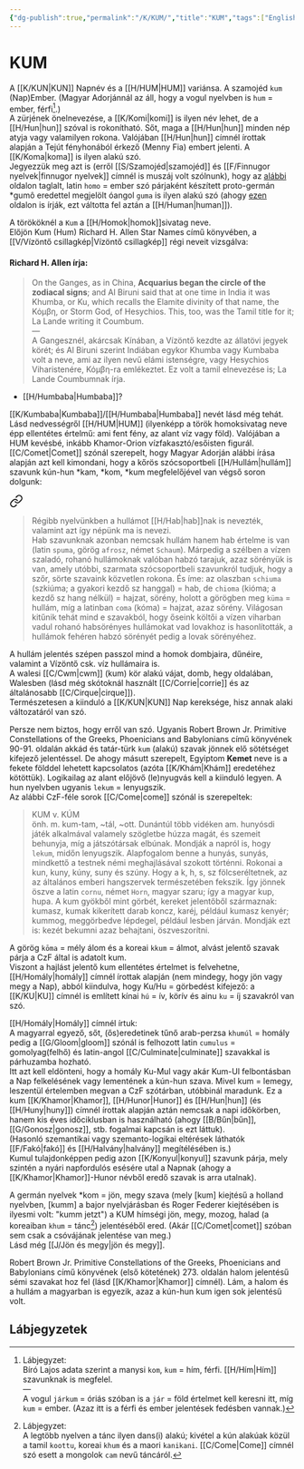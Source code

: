 ```yaml
---
{"dg-publish":true,"permalink":"/K/KUM/","title":"KUM","tags":["Englishtexttranslated","containstransclusions"],"created":"2023-11-09T04:40","updated":"2024-10-25T22:27"}
---
```



# KUM

A [[K/KUN\|KUN]] Napnév és a [[H/HUM\|HUM]] variánsa. A szamojéd `kum` (Nap)Ember. (Magyar Adorjánnál az áll, hogy a vogul nyelvben is `hum` = ember, férfi[^1].)  
A zürjének önelnevezése, a [[K/Komi\|komi]] is ilyen név lehet, de a [[H/Hun\|hun]] szóval is rokonítható. Sőt, maga a [[H/Hun\|hun]] minden nép atyja vagy valamilyen rokona. Valójában [[H/Hun\|hun]] címnél írottak alapján a Tejút fényhonából érkező (Menny Fia) embert jelenti. A [[K/Koma\|koma]] is ilyen alakú szó.  
Jegyezzük meg azt is (erről [[S/Szamojéd\|szamojéd]] és [[F/Finnugor nyelvek\|finnugor nyelvek]] címnél is muszáj volt szólnunk), hogy az [alábbi](https://en.wiktionary.org/wiki/Reconstruction:Proto-Germanic/gum%C3%B4) oldalon taglalt, latin `homo` = ember szó párjaként készített proto-germán \*gumô eredettel megjelölt óangol `guma` is ilyen alakú szó (ahogy [ezen](https://www.wordsense.eu/human/) oldalon is írják, ezt váltotta fel aztán a [[H/Human\|human]]).  

A törököknél a `Kum` a [[H/Homok\|homok]]sivatag neve.  
Előjön Kum (Hum) Richard H. Allen Star Names című könyvében, a [[V/Vízöntő csillagkép\|Vízöntő csillagkép]] régi neveit vizsgálva:  

#### Richard H. Allen írja:

> On the Ganges, as in China, **Acquarius began the circle of the zodiacal signs**; and Al Biruni said that at one time in India it was Khumba, or Ku, which recalls the Elamite divinity of that name, the Κόμβη, or Storm God, of Hesychios. This, too, was the Tamil title for it; La Lande writing it Coumbum.  
> —  
> A Gangesznél, akárcsak Kínában, a Vízöntő kezdte az állatövi jegyek körét; és Al Biruni szerint Indiában egykor Khumba vagy Kumbaba volt a neve, ami az ilyen nevű elámi istenségre, vagy Hesychios Viharistenére, Κόμβη-ra emlékeztet. Ez volt a tamil elnevezése is; La Lande Coumbumnak írja.  
- [[H/Humbaba\|Humbaba]]?

[[K/Kumbaba\|Kumbaba]]/[[H/Humbaba\|Humbaba]] nevét lásd még tehát. Lásd nedvességről [[H/HUM\|HUM]] (ilyenképp a török homoksivatag neve épp ellentétes értelmű: ami fent fény, az alant víz vagy föld). Valójában a HUM kevésbé, inkább Khamor-Orion vízfakasztó/esőisten figurál.  
[[C/Comet\|Comet]] szónál szerepelt, hogy Magyar Adorján alábbi írása alapján azt kell kimondani, hogy a kőrös szócsoportbeli [[H/Hullám\|hullám]] szavunk kún-hun \*kam, \*kom, \*kum megfelelőjével van végső soron dolgunk:  

<div class="transclusion internal-embed is-loaded"><a class="markdown-embed-link" href="/c/comet/#5c0q8h" aria-label="Open link"><svg xmlns="http://www.w3.org/2000/svg" width="24" height="24" viewBox="0 0 24 24" fill="none" stroke="currentColor" stroke-width="2" stroke-linecap="round" stroke-linejoin="round" class="svg-icon lucide-link"><path d="M10 13a5 5 0 0 0 7.54.54l3-3a5 5 0 0 0-7.07-7.07l-1.72 1.71"></path><path d="M14 11a5 5 0 0 0-7.54-.54l-3 3a5 5 0 0 0 7.07 7.07l1.71-1.71"></path></svg></a><div class="markdown-embed">



> Régibb nyelvünkben a hullámot [[H/Hab\|hab]]nak is nevezték, valamint azt így népünk ma is nevezi.  
> Hab szavunknak azonban nemcsak hullám hanem hab értelme is van (latin `spuma`, görög `afrosz`, német `Schaum`). Márpedig a szélben a vízen szaladó, rohanó hullámoknak valóban habzó tarajuk, azaz sörényük is van, amely utóbbi, szarmata szócsoportbeli szavunkról tudjuk, hogy a szőr, sörte szavaink közvetlen rokona. És íme: az olaszban `schiuma` (szkiúma; a gyakori kezdő sz hanggal) = hab, de `chioma` (kióma; a kezdő sz hang nélkül) = hajzat, sörény, holott a görögben meg `küma` = hullám, míg a latinban `coma` (kóma) = hajzat, azaz sörény. Világosan kitűnik tehát mind e szavakból, hogy őseink költői a vízen viharban vadul rohanó habsörényes hullámokat vad lovakhoz is hasonlították, a hullámok fehéren habzó sörényét pedig a lovak sörényéhez.   

</div></div>


A hullám jelentés szépen passzol mind a homok dombjaira, dűnéire, valamint a Vízöntő csk. víz hullámaira is.  
A walesi [[C/Cwm\|cwm]] (kum) kör alakú vájat, domb, hegy oldalában, Walesben (lásd még skótoknál használt [[C/Corrie\|corrie]] és az általánosabb [[C/Cirque\|cirque]]).  
Természetesen a kiinduló a [[K/KUN\|KUN]] Nap kereksége, hisz annak alaki változatáról van szó.  

Persze nem biztos, hogy erről van szó. Ugyanis Robert Brown Jr. Primitive Constellations of the Greeks, Phoenicians and Babylonians című könyvének 90-91. oldalán akkád és tatár-türk `kum` (alakú) szavak jönnek elő sötétséget kifejező jelentéssel. De ahogy másutt szerepelt, Egyiptom **Kemet** neve is a fekete földdel lehetett kapcsolatos (azóta [[K/Khám\|Khám]] eredetéhez kötöttük). Logikailag az alant előjövő (le)nyugvás kell a kiinduló legyen. A hun nyelvben ugyanis `lekum` = lenyugszik.  
Az alábbi CzF-féle sorok [[C/Come\|come]] szónál is szerepeltek:  
> KUM v. KÚM  
> önh. m. kum-tam, ~tál, ~ott. Dunántúl több vidéken am. hunyósdi játék alkalmával valamely szögletbe húzza magát, és szemeit behunyja, míg a játszótársak elbúnak. Mondják a napról is, hogy `lekum`, midőn lenyugszik. Alapfogalom benne a hunyás, sunyás, mindkettő a testnek némi meghajlásával szokott történni. Rokonai a kun, kuny, kúny, suny és szúny. Hogy a k, h, s, sz fölcseréltetnek, az az általános emberi hangszervek természetében fekszik. Így jönnek öszve a latin `cornu`, német `Horn`, magyar szaru; így a magyar kup, hupa. A kum gyökből mint görbét, kereket jelentőből származnak: kumasz, kumak kikerített darab koncz, karéj, például kumasz kenyér; kummog, meggörbedve lépdegel, például lesben járván. Mondják ezt is: kezét bekumni azaz behajtani, öszveszorítni.  

A görög `kōma` = mély álom és a koreai `kkum` = álmot, alvást jelentő szavak párja a CzF által is adatolt kum.  
Viszont a hajlást jelentő kum ellentétes értelmet is felvehetne, [[H/Homály\|homály]] címnél írottak alapján (nem mindegy, hogy jön vagy megy a Nap), abból kiindulva, hogy Ku/Hu = görbedést kifejező: a [[K/KU\|KU]] címnél is említett kínai `hú` = ív, körív és ainu `ku` = íj szavakról van szó.  

[[H/Homály\|Homály]] címnél írtuk:  
A magyarral egyező, sőt, (ős)eredetinek tűnő arab-perzsa `khumúl` = homály pedig a [[G/Gloom\|gloom]] szónál is felhozott latin `cumulus` = gomolyag(felhő) és latin-angol [[C/Culminate\|culminate]] szavakkal is párhuzamba hozható.  
Itt azt kell eldönteni, hogy a homály Ku-Mul vagy akár Kum-Ul felbontásban a Nap felkelésének vagy lementének a kún-hun szava. Mivel kum = lemegy, leszentül értelemben megvan a CzF szótárban, utóbbinál maradunk. Ez a kum [[K/Khamor\|Khamor]], [[H/Hunor\|Hunor]] és [[H/Hun\|hun]] (és [[H/Huny\|huny]]) címnél írottak alapján aztán nemcsak a napi időkörben, hanem kis éves időciklusban is használható (ahogy [[B/Bűn\|bűn]], [[G/Gonosz\|gonosz]], stb. fogalmai kapcsán is ezt láttuk).  
(Hasonló szemantikai vagy szemanto-logikai eltérések láthatók [[F/Fakó\|fakó]] és [[H/Halvány\|halvány]] megítélésében is.)  
Kumul tulajdonképpen pedig azon [[K/Konyul\|konyul]] szavunk párja, mely szintén a nyári napfordulós esésére utal a Napnak (ahogy a [[K/Khamor\|Khamor]]-Hunor névből eredő szavak is arra utalnak).  

A germán nyelvek \*kom = jön, megy szava (mely \[kum\] kiejtésű a holland nyelvben, \[kumm\] a bajor nyelvjárásban és Roger Federer kiejtésében is ilyesmi volt: "kumm jetzt") a KUM hímségi jön, megy, mozog, halad (a koreaiban `khum` = tánc[^2]) jelentéséből ered. (Akár [[C/Comet\|comet]] szóban sem csak a csóvájának jelentése van meg.)  
Lásd még [[J/Jön és megy\|jön és megy]].  

Robert Brown Jr. Primitive Constellations of the Greeks, Phoenicians and Babylonians című könyvének (első kötetének) 273. oldalán halom jelentésű sémi szavakat hoz fel (lásd [[K/Khamor\|Khamor]] címnél). Lám, a halom és a hullám a magyarban is egyezik, azaz a kún-hun kum igen sok jelentésű volt.  

## Lábjegyzetek

[^1]: Lábjegyzet:  
Bíró Lajos adata szerint a manysi `kom`, `kum` = hím, férfi. [[H/Hím\|Hím]] szavunknak is megfelel.  
—   
A vogul `járkum` = óriás szóban is a `jár` = föld értelmet kell keresni itt, míg `kum` = ember. (Azaz itt is a férfi és ember jelentések fedésben vannak.)  

[^2]: Lábjegyzet:  
A legtöbb nyelven a tánc ilyen dans(i) alakú; kivétel a kún alakúak közül a tamil `koottu`, koreai `khum` és a maori `kanikani`. [[C/Come\|Come]] címnél szó esett a mongolok `cam` nevű táncáról.  
